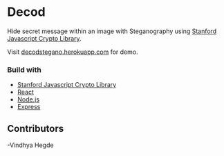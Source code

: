 # Decod

Hide secret message within an image with Steganography using [Stanford Javascript Crypto Library](https://crypto.stanford.edu/sjcl).

Visit [decodstegano.herokuapp.com](https://decodstegano.herokuapp.com) for demo.

### Build with

- [Stanford Javascript Crypto Library](https://crypto.stanford.edu/sjcl)
- [React](https://reactjs.org/docs/getting-started.html)
- [Node.js](https://nodejs.org/en/docs/)
- [Express](https://expressjs.com/en/4x/api.html)

## Contributors

-Vindhya Hegde
